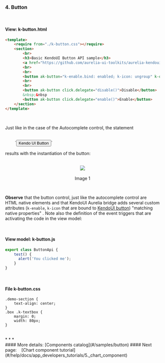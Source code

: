 <br>

### 4. Button
<br>

#### View: k-button.html

```html
<template>
    <require from="./k-button.css"></require>
    <section>
        <br>
        <h3>Basic KendoUI Button API sample</h3>
        <a href="https://github.com/aurelia-ui-toolkits/aurelia-kendoui-bridge/tree/master/sample/src/samples/button">See KendoUI Bridge button folder for more details</a>
        <br>
        <br>
        <button ak-button="k-enable.bind: enabled; k-icon: ungroup" k-on-click.trigger="test()">Kendo UI Button</button>
        <br>
        <br>
        <button ak-button click.delegate="disable()">Disable</button>
        &nbsp;&nbsp
        <button ak-button click.delegate="enable()">Enable</button>
    </section>
</template>
```
<br>

Just like in the case of the Autocomplete control, the statement

<br>
&nbsp; &nbsp; &nbsp; &nbsp; `<button ak-button="k-enable.bind: enabled; k-icon: ungroup" k-on-click.trigger="test()">Kendo UI Button</button>`

<br>

results with the instantiation of the button:
<br>
<br>

<p align=center>
  <img src="http://i.imgur.com/7JVqTSU.png"></img>
 <br><br>
 Image 1
</p>

<br>

**Observe** that the button control, just like the autocomplete control are HTML native elements and that KendoUI Aurelia bridge adds several custom attributes (`k-enable`, `k-icon` that are bound to [KendoUI button](http://docs.telerik.com/kendo-ui/api/javascript/ui/button))  "matching native properties" . Note also the definition of the event triggers that are activating the code in the view model:


<br>

#### View model:  k-button.js

```javascript
export class ButtonApi {
    test() {
      alert('You clicked me');
    }
}

```

<br>


#### File k-button.css

```
.demo-section {
    text-align: center;
}
.box .k-textbox {
    margin: 0;
    width: 80px;
}
```

<br>
* * *
<br>
#### More details: [Components catalog](#/samples/button)
#### Next page: &nbsp;&nbsp; [Chart component tutorial](#/help/docs/app_developers_tutorials/5._chart_component)

